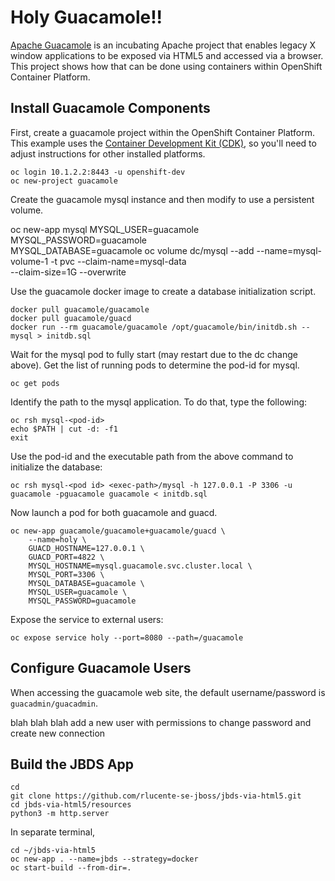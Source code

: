 # Holy Guacamole!!
[Apache Guacamole](https://guacamole.incubator.apache.org/) is an
incubating Apache project that enables legacy X window applications
to be exposed via HTML5 and accessed via a browser.  This project
shows how that can be done using containers within OpenShift Container
Platform.

## Install Guacamole Components
First, create a guacamole project within the OpenShift Container
Platform.  This example uses the [Container Development Kit
(CDK)](https://developers.redhat.com/products/cdk/overview/), so
you'll need to adjust instructions for other installed platforms.

    oc login 10.1.2.2:8443 -u openshift-dev
    oc new-project guacamole

Create the guacamole mysql instance and then modify to use a
persistent volume.

   oc new-app mysql MYSQL_USER=guacamole MYSQL_PASSWORD=guacamole \
       MYSQL_DATABASE=guacamole
   oc volume dc/mysql --add --name=mysql-volume-1 -t pvc --claim-name=mysql-data \
       --claim-size=1G --overwrite

Use the guacamole docker image to create a database initialization
script.

    docker pull guacamole/guacamole
    docker pull guacamole/guacd
    docker run --rm guacamole/guacamole /opt/guacamole/bin/initdb.sh --mysql > initdb.sql

Wait for the mysql pod to fully start (may restart due to the dc
change above).  Get the list of running pods to determine the pod-id
for mysql.

    oc get pods

Identify the path to the mysql application.  To do that, type the
following:

    oc rsh mysql-<pod-id>
    echo $PATH | cut -d: -f1
    exit

Use the pod-id and the executable path from the above command to
initialize the database:

    oc rsh mysql-<pod id> <exec-path>/mysql -h 127.0.0.1 -P 3306 -u guacamole -pguacamole guacamole < initdb.sql

Now launch a pod for both guacamole and guacd.

    oc new-app guacamole/guacamole+guacamole/guacd \
        --name=holy \
        GUACD_HOSTNAME=127.0.0.1 \
        GUACD_PORT=4822 \
        MYSQL_HOSTNAME=mysql.guacamole.svc.cluster.local \
        MYSQL_PORT=3306 \
        MYSQL_DATABASE=guacamole \
        MYSQL_USER=guacamole \
        MYSQL_PASSWORD=guacamole

Expose the service to external users:

    oc expose service holy --port=8080 --path=/guacamole

## Configure Guacamole Users
When accessing the guacamole web site, the default username/password
is `guacadmin/guacadmin`.

blah blah blah add a new user with permissions to change password and create new connection

## Build the JBDS App

    cd    
    git clone https://github.com/rlucente-se-jboss/jbds-via-html5.git
    cd jbds-via-html5/resources
    python3 -m http.server

In separate terminal,

    cd ~/jbds-via-html5
    oc new-app . --name=jbds --strategy=docker
    oc start-build --from-dir=.


